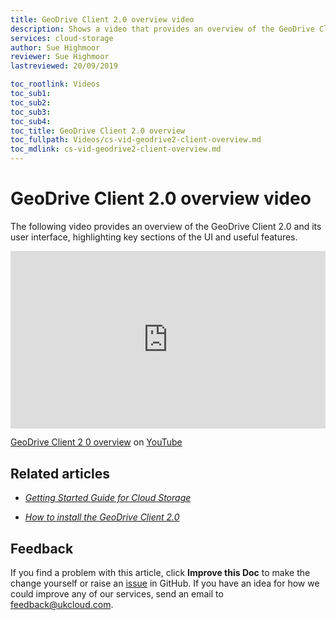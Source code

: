 ```yaml
---
title: GeoDrive Client 2.0 overview video
description: Shows a video that provides an overview of the GeoDrive Client 2.0
services: cloud-storage
author: Sue Highmoor
reviewer: Sue Highmoor
lastreviewed: 20/09/2019

toc_rootlink: Videos
toc_sub1: 
toc_sub2:
toc_sub3:
toc_sub4:
toc_title: GeoDrive Client 2.0 overview
toc_fullpath: Videos/cs-vid-geodrive2-client-overview.md
toc_mdlink: cs-vid-geodrive2-client-overview.md
---
```


# GeoDrive Client 2.0 overview video

The following video provides an overview of the GeoDrive Client 2.0 and its user interface, highlighting key sections of the UI and useful features.

<div class="row">
  <div class="col-md-10">
    <div style="padding:56.25% 0 0 0;position:relative;">
      <iframe src="https://www.youtube.com/embed/vAZ29Sygw8s" style="position:absolute;top:0;left:0;width:100%;height:100%;" frameborder="0" allow="accelerometer; autoplay; encrypted-media; gyroscope; picture-in-picture" allowfullscreen></iframe>
    </div>
    <p><a href="https://www.youtube.com/watch?v=vAZ29Sygw8s">GeoDrive Client 2 0 overview</a> on <a href="https://www.youtube.com/channel/UCnlFUyOWcS4iE_HK-ZEcNGw">YouTube</a>
  </div>
</div>

## Related articles

- [*Getting Started Guide for Cloud Storage*](cs-gs.md)

- [*How to install the GeoDrive Client 2.0*](cs-how-install-geodrive2-client.md)

## Feedback

If you find a problem with this article, click **Improve this Doc** to make the change yourself or raise an [issue](https://github.com/UKCloud/documentation/issues) in GitHub. If you have an idea for how we could improve any of our services, send an email to <feedback@ukcloud.com>.
